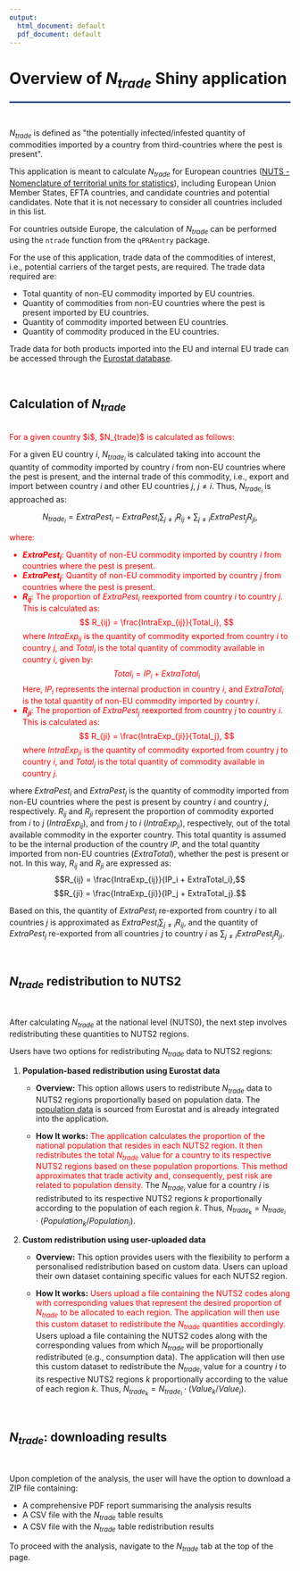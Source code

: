 ```yaml
---
output:
  html_document: default
  pdf_document: default
---
```


# Overview of $N_{trade}$ Shiny application

<hr style="border:1px solid #1E68BA">
<br>

$N_{trade}$ is defined as "the potentially infected/infested quantity of commodities imported by a country from third-countries where the pest is present".

This application is meant to calculate $N_{trade}$ for European countries ([NUTS - Nomenclature of territorial units for statistics](https://ec.europa.eu/eurostat/web/nuts)), including European Union Member States, EFTA countries, and candidate countries and potential candidates. Note that it is not necessary to consider all countries included in this list.

For countries outside Europe, the calculation of $N_{trade}$ can be performed using the `ntrade` function from the `qPRAentry` package.

For the use of this application, trade data of the commodities of interest, i.e., potential carriers of the target pests, are required. The trade data required are: 

- Total quantity of non-EU commodity imported by EU countries.
- Quantity of commodities from non-EU countries where the pest is present imported by EU countries.
- Quantity of commodity imported between EU countries.
- Quantity of commodity produced in the EU countries.

Trade data for both products imported into the EU and internal EU trade can be accessed through the [Eurostat database](https://ec.europa.eu/eurostat/data/database).

<br>

## Calculation of $N_{trade}$

<br>
<span style="color:red;">
For a given country $i$, $N_{trade}$ is calculated as follows:
</span>

For a given EU country $i$, $N_{trade_i}$ is calculated taking into account the quantity of commodity imported by country $i$ from non-EU countries where the pest is present, and the internal trade of this commodity, i.e., export and import between country $i$ and other EU countries $j$, $j \neq i$. Thus, $N_{trade_i}$ is approached as:

$$
N_{trade_i} = ExtraPest_i - ExtraPest_i \sum_{j \neq i} R_{ij} + \sum_{j \neq i} ExtraPest_j R_{ji},
$$

<span style="color:red;">
where:

- **$ExtraPest_i$**: Quantity of non-EU commodity imported by country $i$ from countries where the pest is present.
- **$ExtraPest_j$**: Quantity of non-EU commodity imported by country $j$ from countries where the pest is present.
- **$R_{ij}$**: The proportion of $ExtraPest_i$ reexported from country $i$ to country $j$. This is calculated as:
  $$
  R_{ij} = \frac{IntraExp_{ij}}{Total_i},
  $$
  where $IntraExp_{ij}$ is the quantity of commodity exported from country $i$ to country $j$, and $Total_i$ is the total quantity of commodity available in country $i$, given by:
  $$
  Total_i = IP_i + ExtraTotal_i
  $$
  Here, $IP_i$ represents the internal production in country $i$, and $ExtraTotal_i$ is the total quantity of non-EU commodity imported by country $i$.
- **$R_{ji}$**: The proportion of $ExtraPest_j$ reexported from country $j$ to country $i$. This is calculated as:
  $$
  R_{ji} = \frac{IntraExp_{ji}}{Total_j},
  $$
  where $IntraExp_{ji}$ is the quantity of commodity exported from country $j$ to country $i$, and $Total_j$ is the total quantity of commodity available in country $j$.
</span>

where $ExtraPest_i$ and $ExtraPest_j$ is the quantity of commodity imported from non-EU countries where the pest is present by country $i$ and country $j$, respectively. $R_{ij}$ and $R_{ji}$ represent the proportion of commodity exported from $i$ to $j$ ($IntraExp_{ij}$), and from $j$ to $i$ ($IntraExp_{ji}$), respectively, out of the total available commodity in the exporter country. This total quantity is assumed to be the internal production of the country $IP$, and the total quantity imported from non-EU countries ($ExtraTotal$), whether the pest is present or not. In this way, $R_{ij}$ and $R_{ji}$ are expressed as:
  $$R_{ij} = \frac{IntraExp_{ij}}{IP_i + ExtraTotal_i},$$ 
  $$R_{ji} = \frac{IntraExp_{ji}}{IP_j + ExtraTotal_j}.$$
  
Based on this, the quantity of $ExtraPest_i$ re-exported from country $i$ to all countries $j$ is approximated as $ExtraPest_i \sum_{j \neq i} R_{ij}$, and the quantity of $ExtraPest_j$ re-exported from all countries $j$ to country $i$ as $\sum_{j \neq i} ExtraPest_j R_{ji}$.
  
<br>

## $N_{trade}$ redistribution to NUTS2

<br>

After calculating $N_{trade}$ at the national level (NUTS0), the next step involves redistributing these quantities to NUTS2 regions. 

Users have two options for redistributing $N_{trade}$ data to NUTS2 regions:

1. **Population-based redistribution using Eurostat data**

   - **Overview:** This option allows users to redistribute $N_{trade}$ data to NUTS2 regions proportionally based on population data. The [population data](https://ec.europa.eu/eurostat/databrowser/product/page/demo_r_pjangrp3) is sourced from Eurostat and is already integrated into the application.
   
   - **How It works:** <span style="color:red;">The application calculates the proportion of the national population that resides in each NUTS2 region. It then redistributes the total $N_{trade}$ value for a country to its respective NUTS2 regions based on these population proportions. This method approximates that trade activity and, consequently, pest risk are related to population density.</span>
   The $N_{trade_i}$ value for a country $i$ is redistributed to its respective NUTS2 regions $k$ proportionally according to the population of each region $k$. Thus, $N_{trade_k} = N_{trade_i} \cdot (Population_k / Population_i)$.


2. **Custom redistribution using user-uploaded data**

   - **Overview:** This option provides users with the flexibility to perform a personalised redistribution based on custom data. Users can upload their own dataset containing specific values for each NUTS2 region.
   
   - **How It works:** <span style="color:red;">Users upload a file containing the NUTS2 codes along with corresponding values that represent the desired proportion of $N_{trade}$ to be allocated to each region. The application will then use this custom dataset to redistribute the $N_{trade}$ quantities accordingly.</span>
   Users upload a file containing the NUTS2 codes along with the corresponding values from which $N_{trade}$ will be proportionally redistributed (e.g., consumption data). The application will then use this custom dataset to redistribute the $N_{trade_i}$ value for a country $i$ to its respective NUTS2 regions $k$ proportionally according to the value of each region $k$. Thus, $N_{trade_k} = N_{trade_i} \cdot (Value_k / Value_i)$.
   

<br>

## $N_{trade}$: downloading results

<br>

Upon completion of the analysis, the user will have the option to download a ZIP file containing:

- A comprehensive PDF report summarising the analysis results
- A CSV file with the $N_{trade}$ table results
- A CSV file with the $N_{trade}$ table redistribution results

To proceed with the analysis, navigate to the $N_{trade}$ tab at the top of the page.
